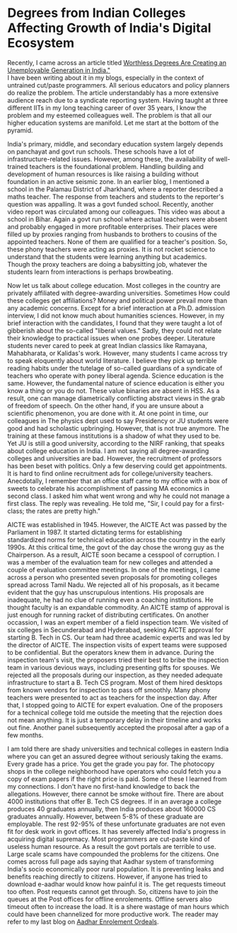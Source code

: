 # Degrees from Indian Colleges Affecting Growth of India's Digital Ecosystem 

Recently, I came across an article titled [Worthless Degrees Are Creating an Unemployable Generation in India."](https://www.bloomberg.com/news/articles/2023-04-17/india-s-worthless-college-degrees-undercut-world-s-fastest-growing-major-economy#xj4y7vzkg)  
I have been writing about it in my blogs, especially in the context of untrained cut/paste programmers. All serious educators and policy
planners do realize the problem. The
article understandably has a more extensive audience reach due to a syndicate reporting system. Having taught at three different IITs in my long teaching career 
of over 35 years, I know the problem and my esteemed colleagues well. The problem is that all our higher education systems are manifold. Let me start at
the bottom of the pyramid. 

India's primary, middle, and secondary education system largely depends on panchayat and govt run schools. These schools have
a lot of infrastructure-related issues. However, among these, the availability of well-trained teachers is the foundational problem. Handling building and development of human resources is like raising 
a building without foundation in an active seismic zone. In an earlier blog, I mentioned a school in the Palamau District of Jharkhand, where
a reporter described a maths teacher. The response from teachers and students to the reporter's question was appalling. It was a govt funded
school. Recently, another video report was circulated among our colleagues. This video was about a school in Bihar. Again a govt run school 
where actual teachers were absent and probably engaged in more profitable enterprises. Their places were filled up by proxies ranging from 
husbands to brothers to cousins of the appointed teachers. None of them are qualified for a teacher's position. So, these phony teachers
were acting as proxies. It is not rocket science to understand that the students were learning anything but academics. Though the proxy teachers
are doing a babysitting job, whatever the students learn from interactions is perhaps browbeating. 

Now let us talk about college education. Most colleges in the country are privately affiliated with degree-awarding universities. Sometimes
How could these colleges get affiliations? Money and political power prevail more than any academic concerns. Except for a brief interaction at
a Ph.D. admission interview, I did not know much about humanities sciences. However, in my brief interaction with the candidates, I found that they were 
taught a lot of gibberish about the so-called "liberal values."  Sadly, they could not relate their knowledge to practical issues when one
probes deeper. Literature students never cared to peek at great Indian classics like Ramayana, Mahabharata, or Kalidas's work. However, 
many students I came across try to speak eloquently about world literature. I believe they pick up terrible reading habits under the tutelage of so-called
guardians of a syndicate of teachers who operate with poney liberal agenda. Science education is the same. However, the fundamental nature of science education is either you know a thing or you do not. These value binaries are absent in HSS. As
a result, one can manage diametrically conflicting abstract views in the grab of freedom of speech. On the other hand, if you are unsure
about a scientific phenomenon, you are done with it. At one point in time, our colleagues in
The physics dept used to say Presidency or JU students were good and had scholastic upbringing. However, that is not true anymore. The training at 
these famous institutions is a shadow of what they used to be. Yet JU is still a good university, according to the NIRF ranking, that speaks about 
college education in India. I am not saying all degree-awarding colleges and universities are bad. However, the recruitment of professors has 
been beset with politics. Only a few deserving could get appointments. It is hard to find online recruitment ads for
college/university teachers. Anecdotally, I remember that an office staff came to my office with a box of sweets to celebrate his accomplishment
of passing MA economics in second class. I asked him what went wrong and why he could not manage a first class. The reply was revealing. 
He told me, "Sir, I could pay for a first-class; the rates are pretty high."

AICTE was established in 1945. However, the AICTE Act was passed by the Parliament in 1987. It started dictating terms for establishing  
standardized norms for technical education across the country in the early 1990s.  At this critical time, the govt of the day chose the wrong guy
as the Chairperson. As a result, AICTE soon became a cesspool of corruption. I was a member of the evaluation team for new colleges and attended a 
couple of evaluation committee meetings. In one of the meetings, I came across a person who presented seven proposals for promoting colleges spread 
across Tamil Nadu. We rejected all of his proposals, as it became evident that the guy has unscrupulous intentions. His proposals are 
inadequate, he had no clue of running even a coaching institutions. He thought faculty is an expandable commodity. An AICTE stamp of approval 
is just enough for running racket of distributing certificates. On another occassion, I was an expert member of a field inspection team. We 
visited of six colleges in Secunderabad and Hyderabad, seeking AICTE approval for starting B. Tech in CS. Our team had three academic experts 
and was led by the director of AICTE. The inspection visits of expert teams were supposed to be confidential. But the operators knew them in 
advance. During the inspection team's visit, the proposers tried their
best to bribe the inspection team in various devious ways, including presenting gifts for spouses. We rejected all the proposals during 
our inspection, as they needed adequate infrastructure to start a B. Tech CS program. Most of them hired desktops from known 
vendors for inspection to pass off smoothly. Many phony teachers were presented to act as teachers for the inspection day. After that, I stopped going
to AICTE for expert evaluation. One of the proposers for a technical college told me outside the meeting that the rejection does not
mean anything. It is just a temporary delay in their timeline and works out fine. Another panel subsequently accepted the proposal after
a gap of a few months. 

I am told there are shady universities and technical colleges in eastern India where you can get an assured degree without seriously taking the exams. 
Every grade has a price. You get the grade you pay for. The photocopy shops in the college neighborhood have operators who could 
fetch you a copy of exam papers if the right price is paid. Some of these I learned from my connections. I don't have no first-hand knowledge to back
the allegations. However, there cannot be smoke without fire. There are about 4000 institutions that offer B. Tech CS degrees. If in an
average a college produces 40 graduates annually, then India produces about 160000 CS graduates annually. However, between 5-8% of these graduate
are employable. The rest 92-95% of these unfortunate graduates are not even fit for desk work in govt offices. It has severely affected India's
progress in acquiring digital supremacy. Most programmers are cut-paste kind of useless human resource. As a result the govt portals are 
terrible to use. Large scale scams have compounded the problems for the citizens. One comes across full page ads saying that Aadhar system of
transforming India's socio economically poor rural population. It is preventing leaks and benefits reaching directly to citizens. However, if
anyone has tried to download e-aadhar would know how painful it is. The get requests timeout too often. Post requests cannot get through. 
So, citizens have to join the queues at the Post offices for offline enrolements. Offline servers also timeout often to increase the load. It
is a shere wastage of man hours which could have been channelized for more productive work. The reader may refer to my last blog on [Aadhar 
Enrolement Ordeals](./AadharUpdate.md).  

